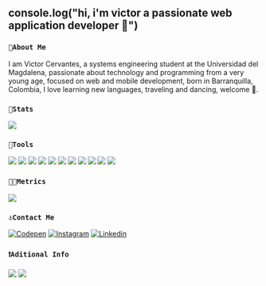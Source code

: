 ## console.log("hi, i'm victor a passionate web application developer 🤩")

### `🧩About Me`
I am Victor Cervantes, a systems engineering student at the Universidad del Magdalena, passionate about technology and programming from a very young age, focused on web and mobile development, born in Barranquilla, Colombia, I love learning new languages, traveling and dancing, welcome 👋.
### `🦾Stats`
![](https://github-readme-stats.vercel.app/api/top-langs/?username=victor291201&theme=highcontrast)
### `🔧Tools`
![](https://img.shields.io/badge/React-20232A?style=for-the-badge&logo=react&logoColor=61DAFB)
![](https://img.shields.io/badge/Node.js-339933?style=for-the-badge&logo=nodedotjs&logoColor=white)
![](https://img.shields.io/badge/React_Native-20232A?style=for-the-badge&logo=react&logoColor=61DAFB)
![](https://img.shields.io/badge/Bootstrap-563D7C?style=for-the-badge&logo=bootstrap&logoColor=white)
![](https://img.shields.io/badge/React_Router-CA4245?style=for-the-badge&logo=react-router&logoColor=white)
![](https://img.shields.io/badge/GIT-E44C30?style=for-the-badge&logo=git&logoColor=white)
![](https://img.shields.io/badge/MySQL-005C84?style=for-the-badge&logo=mysql&logoColor=white)
![](https://img.shields.io/badge/Spring_Boot-F2F4F9?style=for-the-badge&logo=spring-boot)
![](https://img.shields.io/badge/Figma-F24E1E?style=for-the-badge&logo=figma&logoColor=white)
![](https://img.shields.io/badge/MongoDB-4EA94B?style=for-the-badge&logo=mongodb&logoColor=white)
![](https://img.shields.io/badge/firebase-ffca28?style=for-the-badge&logo=firebase&logoColor=black)
### `👨‍💻Metrics`
![](https://github-readme-stats-git-masterrstaa-rickstaa.vercel.app/api?username=victor291201&theme=highcontrast)
### `⚓Contact Me`
[![Codepen](https://img.shields.io/badge/Codepen-000000?style=for-the-badge&logo=codepen&logoColor=white)](https://codepen.io/victor-cervantes)
[![Instagram](https://img.shields.io/badge/Instagram-E4405F?style=for-the-badge&logo=instagram&logoColor=white)](https://www.instagram.com/cervantessvictor_/)
[![Linkedin](https://img.shields.io/badge/LinkedIn-0077B5?style=for-the-badge&logo=linkedin&logoColor=white)](https://www.linkedin.com/in/victor-cervantes-anaya-35ab7a183/)

### `❗Aditional Info`
![](https://github-profile-trophy.vercel.app/?username=victor291201&theme=highcontrast)
![](https://komarev.com/ghpvc/?username=victor291201&label=Views&color=blue&style=plastic&style=for-the-badge)
